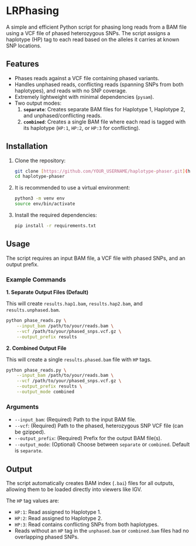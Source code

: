 # LRPhasing

A simple and efficient Python script for phasing long reads from a BAM file using a VCF file of phased heterozygous SNPs. The script assigns a haplotype (HP) tag to each read based on the alleles it carries at known SNP locations.

## Features

-   Phases reads against a VCF file containing phased variants.
-   Handles unphased reads, conflicting reads (spanning SNPs from both haplotypes), and reads with no SNP coverage.
-   Extremely lightweight with minimal dependencies (`pysam`).
-   Two output modes:
    1.  **`separate`**: Creates separate BAM files for Haplotype 1, Haplotype 2, and unphased/conflicting reads.
    2.  **`combined`**: Creates a single BAM file where each read is tagged with its haplotype (`HP:1`, `HP:2`, or `HP:3` for conflicting).

## Installation

1.  Clone the repository:
    ```bash
    git clone [https://github.com/YOUR_USERNAME/haplotype-phaser.git](https://github.com/YOUR_USERNAME/haplotype-phaser.git)
    cd haplotype-phaser
    ```

2.  It is recommended to use a virtual environment:
    ```bash
    python3 -m venv env
    source env/bin/activate
    ```

3.  Install the required dependencies:
    ```bash
    pip install -r requirements.txt
    ```

## Usage

The script requires an input BAM file, a VCF file with phased SNPs, and an output prefix.

### Example Commands

**1. Separate Output Files (Default)**

This will create `results.hap1.bam`, `results.hap2.bam`, and `results.unphased.bam`.

```bash
python phase_reads.py \
    --input_bam /path/to/your/reads.bam \
    --vcf /path/to/your/phased_snps.vcf.gz \
    --output_prefix results
```

**2. Combined Output File**

This will create a single `results.phased.bam` file with `HP` tags.

```bash
python phase_reads.py \
    --input_bam /path/to/your/reads.bam \
    --vcf /path/to/your/phased_snps.vcf.gz \
    --output_prefix results \
    --output_mode combined
```

### Arguments

-   `--input_bam`: (Required) Path to the input BAM file.
-   `--vcf`: (Required) Path to the phased, heterozygous SNP VCF file (can be gzipped).
-   `--output_prefix`: (Required) Prefix for the output BAM file(s).
-   `--output_mode`: (Optional) Choose between `separate` or `combined`. Default is `separate`.

## Output

The script automatically creates BAM index (`.bai`) files for all outputs, allowing them to be loaded directly into viewers like IGV.

The `HP` tag values are:
-   `HP:1`: Read assigned to Haplotype 1.
-   `HP:2`: Read assigned to Haplotype 2.
-   `HP:3`: Read contains conflicting SNPs from both haplotypes.
-   Reads without an `HP` tag in the `unphased.bam` or `combined.bam` files had no overlapping phased SNPs.
